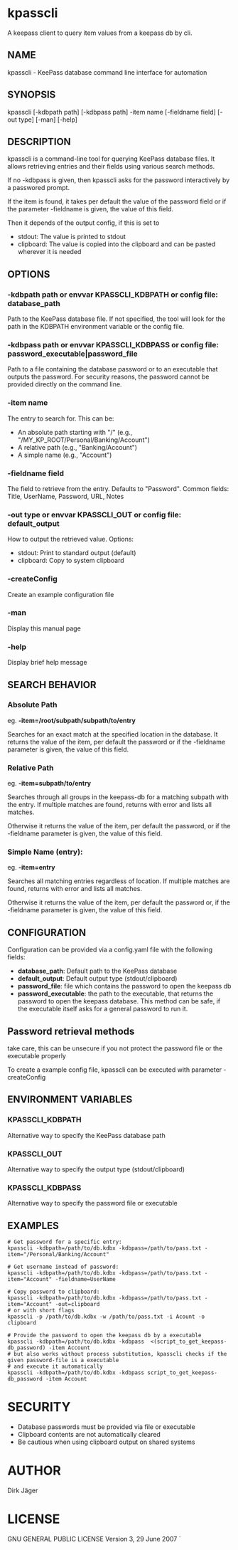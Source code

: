 
# kpasscli

A keepass client to query item values from a keepass db by cli.


## NAME
kpasscli - KeePass database command line interface for automation

## SYNOPSIS
kpasscli [-kdbpath path] [-kdbpass path] -item name [-fieldname field] [-out type] [-man] [-help]

## DESCRIPTION
kpasscli is a command-line tool for querying KeePass database files.
It allows retrieving entries and their fields using various search methods.

If no -kdbpass is given, then kpasscli asks for the password interactively by a passwored prompt.

If the item is found, it takes per default the value of the password field or if the parameter -fieldname is given, the value of this field.

Then it depends of the output config, if this is set to
- stdout: The value is printed to stdout
- clipboard: The value is copied into the clipboard and can be pasted wherever it is needed

## OPTIONS

###    -kdbpath path  or envvar KPASSCLI_KDBPATH  or config file: database_path
Path to the KeePass database file. If not specified, the tool will look for
the path in the KDBPATH environment variable or the config file.

###    -kdbpass path  or envvar KPASSCLI_KDBPASS  or config file: password_executable|password_file
Path to a file containing the database password or to an executable that outputs the password. For security reasons, the password cannot be provided directly on the command line.

###    -item name
The entry to search for. This can be:
- An absolute path starting with "/" (e.g., "/MY_KP_ROOT/Personal/Banking/Account")
- A relative path (e.g., "Banking/Account")
- A simple name (e.g., "Account")

###    -fieldname field
The field to retrieve from the entry. Defaults to "Password".
Common fields: Title, UserName, Password, URL, Notes

###    -out type   or envvar KPASSCLI_OUT  or config file: default_output
How to output the retrieved value. Options:
- stdout: Print to standard output (default)
- clipboard: Copy to system clipboard

###    -createConfig
Create an example configuration file

###    -man
Display this manual page

###    -help
Display brief help message

## SEARCH BEHAVIOR
###    Absolute Path
eg. **-item=/root/subpath/subpath/to/entry**

Searches for an exact match at the specified location in the database.
It returns the value of the item, per default the password or if the -fieldname parameter is given, the value of this field.

###    Relative Path
eg. **-item=subpath/to/entry**

Searches through all groups in the keepass-db for a matching subpath with the entry.
If multiple matches are found, returns with error and lists all matches.

Otherwise it returns the value of the item, per default the password, or if the -fieldname parameter is given, the value of this field.

###    Simple Name (entry):
eg.  **-item=entry**

Searches all matching entries regardless of location.
If multiple matches are found, returns with error and lists all matches.

Otherwise it returns the value of the item, per default the password or, if the -fieldname parameter is given, the value of this field.

## CONFIGURATION

Configuration can be provided via a config.yaml file with the following fields:
- **database_path**:       Default path to the KeePass database
- **default_output**:      Default output type (stdout/clipboard)
- **password_file**:       file which contains the password to open the keepass db
- **password_executable**: the path to the executable, that returns the password to open the keepass database.
This method can be safe, if the executable itself asks for a general password to run it.
## Password retrieval methods
take care, this can be unsecure if you not protect the password file
or the executable properly

To create a example config file, kpasscli can be executed with parameter  -createConfig


## ENVIRONMENT VARIABLES
###    KPASSCLI_KDBPATH
Alternative way to specify the KeePass database path
###    KPASSCLI_OUT
Alternative way to specify the output type (stdout/clipboard)
###    KPASSCLI_KDBPASS
Alternative way to specify the password file or executable

## EXAMPLES

    # Get password for a specific entry:
    kpasscli -kdbpath=/path/to/db.kdbx -kdbpass=/path/to/pass.txt -item="/Personal/Banking/Account"

    # Get username instead of password:
    kpasscli -kdbpath=/path/to/db.kdbx -kdbpass=/path/to/pass.txt -item="Account" -fieldname=UserName

    # Copy password to clipboard:
    kpasscli -kdbpath=/path/to/db.kdbx -kdbpass=/path/to/pass.txt -item="Account" -out=clipboard
    # or with short flags
    kpasscli -p /path/to/db.kdbx -w /path/to/pass.txt -i Acount -o clipboard

    # Provide the password to open the keepass db by a executable
    kpasscli -kdbpath=/path/to/db.kdbx -kdbpass  <(script_to_get_keepass-db_password) -item Account
    # but also works without process substitution, kpasscli checks if the given password-file is a executable
    # and execute it automatically
    kpasscli -kdbpath=/path/to/db.kdbx -kdbpass script_to_get_keepass-db_password -item Account

# SECURITY
- Database passwords must be provided via file or executable
- Clipboard contents are not automatically cleared
- Be cautious when using clipboard output on shared systems

# AUTHOR
Dirk Jäger

# LICENSE
GNU GENERAL PUBLIC LICENSE Version 3, 29 June 2007
`

